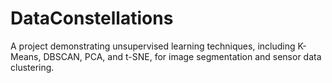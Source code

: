 # DataConstellations
A project demonstrating unsupervised learning techniques, including K-Means, DBSCAN, PCA, and t-SNE, for image segmentation and sensor data clustering.
